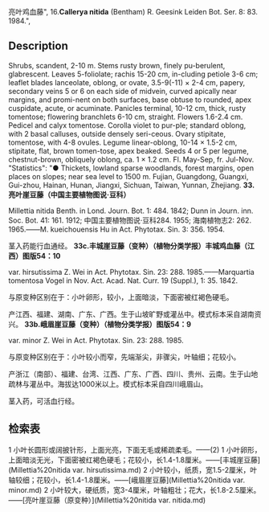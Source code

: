 亮叶鸡血藤",
16.**Callerya nitida** (Bentham) R. Geesink Leiden Bot. Ser. 8: 83. 1984.",

## Description
Shrubs, scandent, 2-10 m. Stems rusty brown, finely pu-berulent, glabrescent. Leaves 5-foliolate; rachis 15-20 cm, in-cluding petiole 3-6 cm; leaflet blades lanceolate, oblong, or ovate, 3.5-9(-11) × 2-4 cm, papery, secondary veins 5 or 6 on each side of midvein, curved apically near margins, and promi-nent on both surfaces, base obtuse to rounded, apex cuspidate, acute, or acuminate. Panicles terminal, 10-12 cm, thick, rusty tomentose; flowering branchlets 6-10 cm, straight. Flowers 1.6-2.4 cm. Pedicel and calyx tomentose. Corolla violet to pur-ple; standard oblong, with 2 basal calluses, outside densely seri-ceous. Ovary stipitate, tomentose, with 4-8 ovules. Legume linear-oblong, 10-14 × 1.5-2 cm, stipitate, flat, brown tomen-tose, apex beaked. Seeds 4 or 5 per legume, chestnut-brown, obliquely oblong, ca. 1 × 1.2 cm. Fl. May-Sep, fr. Jul-Nov.
  "Statistics": "● Thickets, lowland sparse woodlands, forest margins, open places on slopes; near sea level to 1500 m. Fujian, Guangdong, Guangxi, Gui-zhou, Hainan, Hunan, Jiangxi, Sichuan, Taiwan, Yunnan, Zhejiang.
**33.亮叶崖豆藤（中国主要植物图说·豆科）**

Millettia nitida Benth. in Lond. Journ. Bot. 1: 484. 1842; Dunn in Journ. inn. Soc. Bot. 41: 161. 1912; 中国主要植物图说·豆科284. 1955; 海南植物志2: 262. 1965.——M. kueichouensis Hu in Act. Phytotax. Sin. 3: 356. 1954.

茎入药能行血通经。
**33c.丰城崖豆藤（变种）（植物分类学报）丰城鸡血藤（江西）图版54：10**

var. hirsutissima Z. Wei in Act. Phytotax. Sin. 23: 288. 1985.——Marquartia tomentosa Vogel in Nov. Act. Acad. Nat. Curr. 19 (Suppl.), 1: 35. 1842.

与原变种区别在于：小叶卵形，较小，上面暗淡，下面密被红褐色硬毛。

产江西、福建、湖南、广东、广西。生于山坡旷野或灌丛中。模式标本采自湖南资兴。
**33b.峨眉崖豆藤（变种）（植物分类学报）图版54：9**

var. minor Z. Wei in Act. Phytotax. Sin. 23: 288. 1985.

与原变种区别在于：小叶较小而窄，先端渐尖，非骤尖，叶轴细；花较小。

产浙江（南部）、福建、台湾、江西、广东、广西、四川、贵州、云南。生于山地疏林与灌丛中。海拔达1000米以上。模式标本采自四川峨眉山。

茎入药，可活血行经。

## 检索表

1 小叶长圆形或阔披针形，上面光亮，下面无毛或稀疏柔毛。——(2)
1 小叶卵形，上面暗淡无光，下面密被红褐色硬毛；花较小，长1.4-1.8厘米。——[丰城崖豆藤](Millettia%20nitida var. hirsutissima.md)
2 小叶较小，纸质，宽1.5-2厘米，叶轴较细；花较小，长1.4-1.8厘米。——[峨眉崖豆藤](Millettia%20nitida var. minor.md)
2 小叶较大，硬纸质，宽3-4厘米，叶轴粗壮；花大，长1.8-2.5厘米。——[亮叶崖豆藤（原变种）](Millettia%20nitida var. nitida.md)
